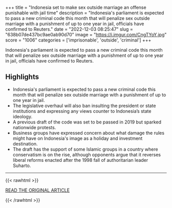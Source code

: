 +++
title = "Indonesia set to make sex outside marriage an offense punishable with jail time"
description = "Indonesia's parliament is expected to pass a new criminal code this month that will penalize sex outside marriage with a punishment of up to one year in jail, officials have confirmed to Reuters."
date = "2022-12-03 08:25:47"
slug = "638b07de437bc9ae0ab90d70"
image = "https://i.imgur.com/CngTYoY.jpg"
score = "1006"
categories = ['imprisonable', 'outside', 'criminal']
+++

Indonesia's parliament is expected to pass a new criminal code this month that will penalize sex outside marriage with a punishment of up to one year in jail, officials have confirmed to Reuters.

## Highlights

- Indonesia's parliament is expected to pass a new criminal code this month that will penalize sex outside marriage with a punishment of up to one year in jail.
- The legislative overhaul will also ban insulting the president or state institutions and expressing any views counter to Indonesia’s state ideology.
- A previous draft of the code was set to be passed in 2019 but sparked nationwide protests.
- Business groups have expressed concern about what damage the rules might have on Indonesia's image as a holiday and investment destination.
- The draft has the support of some Islamic groups in a country where conservatism is on the rise, although opponents argue that it reverses liberal reforms enacted after the 1998 fall of authoritarian leader Suharto.

---

{{< rawhtml >}}
  <p class="article-category">
    <a target="_blank" href="https://www.cnn.com/2022/12/02/asia/indonesia-criminal-code-sex-outside-marriage-scli-intl/index.html">READ THE ORIGINAL ARTICLE</a>
  </p>
{{< /rawhtml >}}
